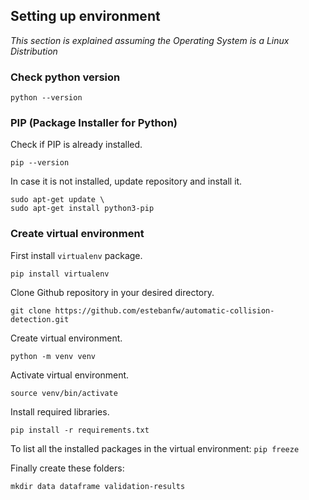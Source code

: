 ## Setting up environment

*This section is explained assuming the Operating System is a Linux Distribution*

### Check python version

~~~
python --version
~~~

### PIP (Package Installer for Python)

Check if PIP is already installed.
~~~
pip --version
~~~ 

In case it is not installed, update repository and install it.
~~~
sudo apt-get update \
sudo apt-get install python3-pip
~~~

### Create virtual environment

First install `virtualenv` package.
~~~
pip install virtualenv
~~~

Clone Github repository in your desired directory.
~~~
git clone https://github.com/estebanfw/automatic-collision-detection.git
~~~

Create virtual environment.
~~~
python -m venv venv
~~~
Activate virtual environment.
~~~
source venv/bin/activate
~~~
Install required libraries.
~~~
pip install -r requirements.txt
~~~
To list all the installed packages in the virtual environment: `pip freeze`

Finally create these folders:
~~~
mkdir data dataframe validation-results
~~~